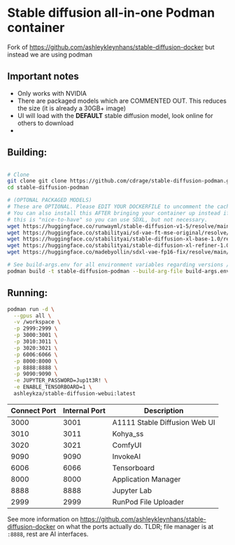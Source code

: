 
# Stable diffusion all-in-one Podman container

Fork of https://github.com/ashleykleynhans/stable-diffusion-docker but instead we are using podman

## Important notes

* Only works with NVIDIA
* There are packaged models which are COMMENTED OUT. This reduces the size (it is already a 30GB+ image)
* UI will load with the **DEFAULT** stable diffusion model, look online for others to download
* 

## Building:

```sh

# Clone
git clone git clone https://github.com/cdrage/stable-diffusion-podman.git
cd stable-diffusion-podman

# (OPTONAL PACKAGED MODELS)
# These are OPTIONAL. Please EDIT YOUR DOCKERFILE to uncomment the cache and the COPY sections
# You can also install this AFTER bringing your container up instead if you'd like.
# this is "nice-to-have" so you can use SDXL, but not necessary.
wget https://huggingface.co/runwayml/stable-diffusion-v1-5/resolve/main/v1-5-pruned.safetensors
wget https://huggingface.co/stabilityai/sd-vae-ft-mse-original/resolve/main/vae-ft-mse-840000-ema-pruned.safetensors
wget https://huggingface.co/stabilityai/stable-diffusion-xl-base-1.0/resolve/main/sd_xl_base_1.0.safetensors
wget https://huggingface.co/stabilityai/stable-diffusion-xl-refiner-1.0/resolve/main/sd_xl_refiner_1.0.safetensors
wget https://huggingface.co/madebyollin/sdxl-vae-fp16-fix/resolve/main/sdxl_vae.safetensors

# See build-args.env for all environment variables regarding versions / you can customise your own version
podman build -t stable-diffusion-podman --build-arg-file build-args.env .
```

## Running:

```sh
podman run -d \
  --gpus all \
  -v /workspace \
  -p 2999:2999 \
  -p 3000:3001 \
  -p 3010:3011 \
  -p 3020:3021 \
  -p 6006:6066 \
  -p 8000:8000 \
  -p 8888:8888 \
  -p 9090:9090 \
  -e JUPYTER_PASSWORD=Jup1t3R! \
  -e ENABLE_TENSORBOARD=1 \
  ashleykza/stable-diffusion-webui:latest
```

| Connect Port | Internal Port | Description                   |
|--------------|---------------|-------------------------------|
| 3000         | 3001          | A1111 Stable Diffusion Web UI |
| 3010         | 3011          | Kohya_ss                      |
| 3020         | 3021          | ComfyUI                       |
| 9090         | 9090          | InvokeAI                      |
| 6006         | 6066          | Tensorboard                   |
| 8000         | 8000          | Application Manager           |
| 8888         | 8888          | Jupyter Lab                   |
| 2999         | 2999          | RunPod File Uploader          |


See more information on https://github.com/ashleykleynhans/stable-diffusion-docker on what the ports actually do. TLDR; file manager is at `:8888`, rest are AI interfaces.